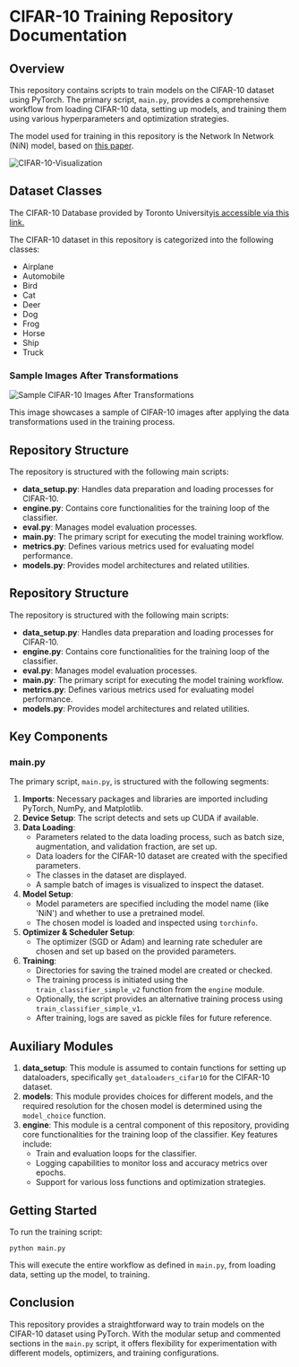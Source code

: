<!DOCTYPE html>
<html lang="en">
<head>
    <meta charset="UTF-8">
    <meta name="viewport" content="width=device-width, initial-scale=1.0">
</head>
<body>

<h1>CIFAR-10 Training Repository Documentation</h1>

<h2>Overview</h2>
<p>This repository contains scripts to train models on the CIFAR-10 dataset using PyTorch. The primary script, <code>main.py</code>, provides a comprehensive workflow from loading CIFAR-10 data, setting up models, and training them using various hyperparameters and optimization strategies.</p>

<p>The model used for training in this repository is the Network In Network (NiN) model, based on <a href="https://arxiv.org/abs/1312.4400" target="_blank">this paper</a>.</p>

<img src="https://github.com/VenturaHaze/CIFAR10_Pytorch/blob/993c01031709d2ceb06b4a5d57c0a185823f30f8/CIFAR-10-visualization.png" alt="CIFAR-10-Visualization">

<h2>Dataset Classes</h2>

<p>The CIFAR-10 Database provided by Toronto University<a href="https://www.cs.toronto.edu/~kriz/cifar.html" target="_blank">is accessible via this link.</a>
<p>The CIFAR-10 dataset in this repository is categorized into the following classes:</p>
<ul>
    <li>Airplane</li>
    <li>Automobile</li>
    <li>Bird</li>
    <li>Cat</li>
    <li>Deer</li>
    <li>Dog</li>
    <li>Frog</li>
    <li>Horse</li>
    <li>Ship</li>
    <li>Truck</li>
</ul>

<h3>Sample Images After Transformations</h3>
<img src="https://github.com/VenturaHaze/CIFAR10_Pytorch/blob/dd3dec5c9de3f58e1ee9438fd5c17569414f88da/sample_transformations.png" alt="Sample CIFAR-10 Images After Transformations">
<p>This image showcases a sample of CIFAR-10 images after applying the data transformations used in the training process.</p>

<h2>Repository Structure</h2>
<p>The repository is structured with the following main scripts:</p>
<ul>
    <li><strong>data_setup.py</strong>: Handles data preparation and loading processes for CIFAR-10.</li>
    <li><strong>engine.py</strong>: Contains core functionalities for the training loop of the classifier.</li>
    <li><strong>eval.py</strong>: Manages model evaluation processes.</li>
    <li><strong>main.py</strong>: The primary script for executing the model training workflow.</li>
    <li><strong>metrics.py</strong>: Defines various metrics used for evaluating model performance.</li>
    <li><strong>models.py</strong>: Provides model architectures and related utilities.</li>
</ul>

<h2>Repository Structure</h2>
<p>The repository is structured with the following main scripts:</p>
<ul>
    <li><strong>data_setup.py</strong>: Handles data preparation and loading processes for CIFAR-10.</li>
    <li><strong>engine.py</strong>: Contains core functionalities for the training loop of the classifier.</li>
    <li><strong>eval.py</strong>: Manages model evaluation processes.</li>
    <li><strong>main.py</strong>: The primary script for executing the model training workflow.</li>
    <li><strong>metrics.py</strong>: Defines various metrics used for evaluating model performance.</li>
    <li><strong>models.py</strong>: Provides model architectures and related utilities.</li>
</ul>

<h2>Key Components</h2>

<h3>main.py</h3>
<p>The primary script, <code>main.py</code>, is structured with the following segments:</p>
<ol>
    <li><strong>Imports</strong>: Necessary packages and libraries are imported including PyTorch, NumPy, and Matplotlib.</li>
    <li><strong>Device Setup</strong>: The script detects and sets up CUDA if available.</li>
    <li><strong>Data Loading</strong>: 
        <ul>
            <li>Parameters related to the data loading process, such as batch size, augmentation, and validation fraction, are set up.</li>
            <li>Data loaders for the CIFAR-10 dataset are created with the specified parameters.</li>
            <li>The classes in the dataset are displayed.</li>
            <li>A sample batch of images is visualized to inspect the dataset.</li>
        </ul>
    </li>
    <li><strong>Model Setup</strong>: 
        <ul>
            <li>Model parameters are specified including the model name (like 'NiN') and whether to use a pretrained model.</li>
            <li>The chosen model is loaded and inspected using <code>torchinfo</code>.</li>
        </ul>
    </li>
    <li><strong>Optimizer & Scheduler Setup</strong>: 
        <ul>
            <li>The optimizer (SGD or Adam) and learning rate scheduler are chosen and set up based on the provided parameters.</li>
        </ul>
    </li>
    <li><strong>Training</strong>: 
        <ul>
            <li>Directories for saving the trained model are created or checked.</li>
            <li>The training process is initiated using the <code>train_classifier_simple_v2</code> function from the <code>engine</code> module.</li>
            <li>Optionally, the script provides an alternative training process using <code>train_classifier_simple_v1</code>.</li>
            <li>After training, logs are saved as pickle files for future reference.</li>
        </ul>
    </li>
</ol>

<h2>Auxiliary Modules</h2>
<ol>
    <li><strong>data_setup</strong>: This module is assumed to contain functions for setting up dataloaders, specifically <code>get_dataloaders_cifar10</code> for the CIFAR-10 dataset.</li>
    <li><strong>models</strong>: This module provides choices for different models, and the required resolution for the chosen model is determined using the <code>model_choice</code> function.</li>
    <li><strong>engine</strong>: This module is a central component of this repository, providing core functionalities for the training loop of the classifier. Key features include:
        <ul>
            <li>Train and evaluation loops for the classifier.</li>
            <li>Logging capabilities to monitor loss and accuracy metrics over epochs.</li>
            <li>Support for various loss functions and optimization strategies.</li>
        </ul>
    </li>
</ol>

<h2>Getting Started</h2>
<p>To run the training script:</p>
<pre><code>python main.py</code></pre>
<p>This will execute the entire workflow as defined in <code>main.py</code>, from loading data, setting up the model, to training.</p>

<h2>Conclusion</h2>
<p>This repository provides a straightforward way to train models on the CIFAR-10 dataset using PyTorch. With the modular setup and commented sections in the <code>main.py</code> script, it offers flexibility for experimentation with different models, optimizers, and training configurations.</p>

</body>
</html>
